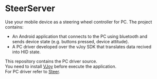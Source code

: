 # SteerServer
Use your mobile device as a steering wheel controller for PC.
The project contains: 

  <ul>
  <li>An Android application that connects to the PC using bluetooth and sends device state (e.g. buttons pressed, device attitude).</li>
  <li>A PC driver developed over the vJoy SDK that translates data recived into HID state.</li>
  </ul>

This repository contains the PC driver source.<br/>
You need to install <a href="http://vjoystick.sourceforge.net/site/index.php/download-a-install/download">VJoy<a/> before execute the application.<br/>
For PC driver refer to <a href="https://github.com/Xismy/Steer/tree/">Steer</a>.
